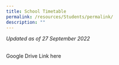 ```yaml
---
title: School Timetable
permalink: /resources/Students/permalink/
description: ""
---
```


<i>Updated as of 27 September 2022</i>
<div><br>
Google Drive Link here